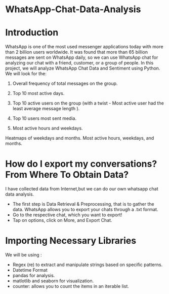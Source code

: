 # WhatsApp-Chat-Data-Analysis
# Introduction
WhatsApp is one of the most used messenger applications today with more than 2 billion users worldwide. It was found that more than 65 billion messages are sent on WhatsApp daily, so we can use WhatsApp chat for analyzing our chat with a friend, customer, or a group of people. In this project, we will analyze WhatsApp Chat Data and Sentiment using Python. We will look for the:
1. Overall frequency of total messages on the group.

2. Top 10 most active days.

3. Top 10 active users on the group (with a twist - Most active user had the least average message length ).

4. Top 10 users most sent media.

5. Most active hours and weekdays.

Heatmaps of weekdays and months.
Most active hours, weekdays, and months.
#  How do I export my conversations? From Where To Obtain Data?
I have collected data from Internet,but we can do our own whatsapp chat data analysis.
* The first step is Data Retrieval & Preprocessing, that is to gather the data. WhatsApp allows you to export your chats through a .txt format.
* Go to the respective chat, which you want to export!
* Tap on options, click on More, and Export Chat.

# Importing Necessary Libraries
We will be using :

* Regex (re) to extract and manipulate strings based on specific patterns.
* Datetime Format
* pandas for analysis.
* matlotlib and seaborn for visualization.
* counter: allows you to count the items in an iterable list.


